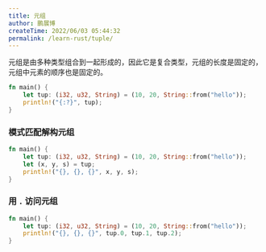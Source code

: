 ```yaml
---
title: 元组
author: 鹏展博
createTime: 2022/06/03 05:44:32
permalink: /learn-rust/tuple/
---
```


元组是由多种类型组合到一起形成的，因此它是复合类型，元组的长度是固定的，元组中元素的顺序也是固定的。

```rust
fn main() {
	let tup: (i32, u32, String) = (10, 20, String::from("hello"));
	println!("{:?}", tup);
}

```

### 模式匹配解构元组

```rust
fn main() {
	let tup: (i32, u32, String) = (10, 20, String::from("hello"));
	let (x, y, s) = tup;
	println!("{}, {}, {}", x, y, s);
}
```

### 用 `.` 访问元组

```rust
fn main() {
	let tup: (i32, u32, String) = (10, 20, String::from("hello"));
	println!("{}, {}, {}", tup.0, tup.1, tup.2);
}
```

